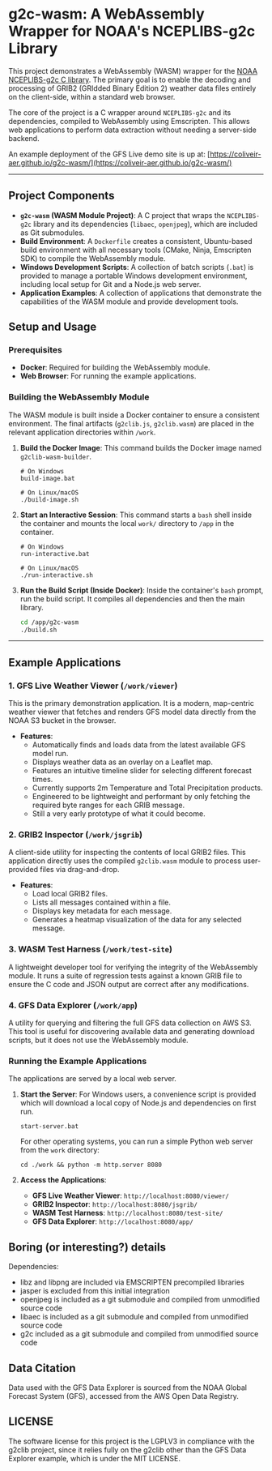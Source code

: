 # g2c-wasm: A WebAssembly Wrapper for NOAA's NCEPLIBS-g2c Library

This project demonstrates a WebAssembly (WASM) wrapper for the [NOAA NCEPLIBS-g2c C library](https://github.com/NOAA-EMC/NCEPLIBS-g2c/tree/develop). The primary goal is to enable the decoding and processing of GRIB2 (GRIdded Binary Edition 2) weather data files entirely on the client-side, within a standard web browser.

The core of the project is a C wrapper around `NCEPLIBS-g2c` and its dependencies, compiled to WebAssembly using Emscripten. This allows web applications to perform data extraction without needing a server-side backend.

An example deployment of the GFS Live demo site is up at: [https://coliveir-aer.github.io/g2c-wasm/](https://coliveir-aer.github.io/g2c-wasm/)

---

## Project Components

* **`g2c-wasm` (WASM Module Project)**: A C project that wraps the `NCEPLIBS-g2c` library and its dependencies (`libaec`, `openjpeg`), which are included as Git submodules.
* **Build Environment**: A `Dockerfile` creates a consistent, Ubuntu-based build environment with all necessary tools (CMake, Ninja, Emscripten SDK) to compile the WebAssembly module.
* **Windows Development Scripts**: A collection of batch scripts (`.bat`) is provided to manage a portable Windows development environment, including local setup for Git and a Node.js web server.
* **Application Examples**: A collection of applications that demonstrate the capabilities of the WASM module and provide development tools.

## Setup and Usage

### Prerequisites
* **Docker**: Required for building the WebAssembly module.
* **Web Browser**: For running the example applications.

### Building the WebAssembly Module

The WASM module is built inside a Docker container to ensure a consistent environment. The final artifacts (`g2clib.js`, `g2clib.wasm`) are placed in the relevant application directories within `/work`.

1.  **Build the Docker Image**:
    This command builds the Docker image named `g2clib-wasm-builder`.
    ```shell
    # On Windows
    build-image.bat

    # On Linux/macOS
    ./build-image.sh
    ```

2.  **Start an Interactive Session**:
    This command starts a `bash` shell inside the container and mounts the local `work/` directory to `/app` in the container.
    ```shell
    # On Windows
    run-interactive.bat

    # On Linux/macOS
    ./run-interactive.sh
    ```

3.  **Run the Build Script (Inside Docker)**:
    Inside the container's `bash` prompt, run the build script. It compiles all dependencies and then the main library.
    ```bash
    cd /app/g2c-wasm
    ./build.sh
    ```

---

## Example Applications

### 1. GFS Live Weather Viewer (`/work/viewer`)

This is the primary demonstration application. It is a modern, map-centric weather viewer that fetches and renders GFS model data directly from the NOAA S3 bucket in the browser.

* **Features**:
    * Automatically finds and loads data from the latest available GFS model run.
    * Displays weather data as an overlay on a Leaflet map.
    * Features an intuitive timeline slider for selecting different forecast times.
    * Currently supports 2m Temperature and Total Precipitation products.
    * Engineered to be lightweight and performant by only fetching the required byte ranges for each GRIB message.
    * Still a very early prototype of what it could become.

### 2. GRIB2 Inspector (`/work/jsgrib`)

A client-side utility for inspecting the contents of local GRIB2 files. This application directly uses the compiled `g2clib.wasm` module to process user-provided files via drag-and-drop.

* **Features**:
    * Load local GRIB2 files.
    * Lists all messages contained within a file.
    * Displays key metadata for each message.
    * Generates a heatmap visualization of the data for any selected message.

### 3. WASM Test Harness (`/work/test-site`)

A lightweight developer tool for verifying the integrity of the WebAssembly module. It runs a suite of regression tests against a known GRIB file to ensure the C code and JSON output are correct after any modifications.

### 4. GFS Data Explorer (`/work/app`)

A utility for querying and filtering the full GFS data collection on AWS S3. This tool is useful for discovering available data and generating download scripts, but it does not use the WebAssembly module.

### Running the Example Applications

The applications are served by a local web server.

1.  **Start the Server**:
    For Windows users, a convenience script is provided which will download a local copy of Node.js and dependencies on first run.
    ```shell
    start-server.bat
    ```
    For other operating systems, you can run a simple Python web server from the `work` directory:
    ```shell
    cd ./work && python -m http.server 8080
    ```

2.  **Access the Applications**:
    * **GFS Live Weather Viewer**: `http://localhost:8080/viewer/`
    * **GRIB2 Inspector**: `http://localhost:8080/jsgrib/`
    * **WASM Test Harness**: `http://localhost:8080/test-site/`
    * **GFS Data Explorer**: `http://localhost:8080/app/`

## Boring (or interesting?) details

Dependencies:

- libz and libpng are included via EMSCRIPTEN precompiled libraries
- jasper is excluded from this initial integration
- openjpeg is included as a git submodule and compiled from unmodified source code
- libaec is included as a git submodule and compiled from unmodified source code
- g2c included as a git submodule and compiled from unmodified source code


## Data Citation
Data used with the GFS Data Explorer is sourced from the NOAA Global Forecast System (GFS), accessed from the AWS Open Data Registry.

## LICENSE
The software license for this project is the LGPLV3 in compliance with the g2clib project, since it relies fully on the g2clib other than the GFS Data Explorer example, which is under the MIT LICENSE.

